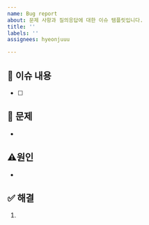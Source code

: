 ```yaml
---
name: Bug report
about: 문제 사항과 질의응답에 대한 이슈 템플릿입니다.
title: ''
labels: ''
assignees: hyeonjuuu

---
```


## 📝 이슈 내용
<!-- 새로운 기능에 대한 간결한 설명 또는 task를 작성해주세요. -->

- [ ] 


## 🚨 문제
<!-- 현재 상황과 문제에 대해 작성해주세요 . -->

- 

## ⚠원인
<!-- 문제의 원인에 대해 작성해주세요 . -->

- 
    

## ✅ 해결
<!-- 해결 방법에 대해 작성해주세요 . -->

1.
